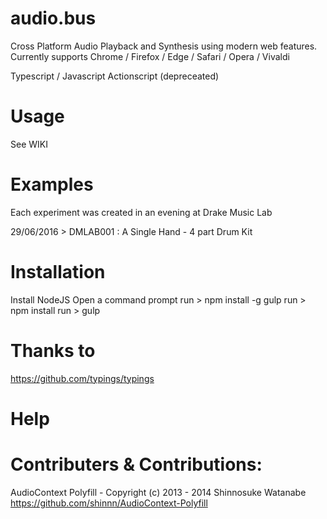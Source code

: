 audio.bus
========

Cross Platform Audio Playback and Synthesis using modern web features.
Currently supports Chrome / Firefox / Edge / Safari / Opera / Vivaldi

Typescript / Javascript
Actionscript (depreceated)


Usage
===
See WIKI


Examples
===
Each experiment was created in an evening at Drake Music Lab

29/06/2016 > DMLAB001 : A Single Hand - 4 part Drum Kit





Installation
===
Install NodeJS
Open a command prompt
run > npm install -g gulp
run > npm install
run > gulp


Thanks to
===
https://github.com/typings/typings




Help
===







Contributers & Contributions:
===

AudioContext Polyfill - Copyright (c) 2013 - 2014 Shinnosuke Watanabe
https://github.com/shinnn/AudioContext-Polyfill
